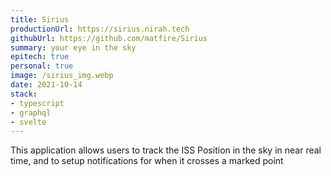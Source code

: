 ```yaml
---
title: Sirius
productionUrl: https://sirius.nirah.tech
githubUrl: https://github.com/matfire/Sirius
summary: your eye in the sky
epitech: true
personal: true
image: /sirius_img.webp
date: 2021-10-14
stack:
- typescript
- graphql
- svelte
---
```


This application allows users to track the ISS Position in the sky in near real time, and to setup notifications for when it crosses a marked point